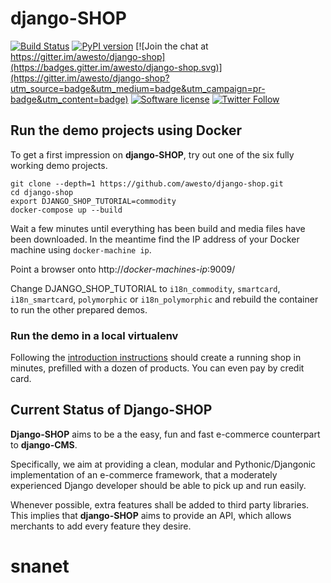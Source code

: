 # django-SHOP

[![Build Status](https://travis-ci.org/awesto/django-shop.svg?branch=master)](https://travis-ci.org/awesto/django-shop?branch=master)
[![PyPI version](https://img.shields.io/pypi/v/django-shop.svg)](https://pypi.python.org/pypi/django-shop)
[![Join the chat at https://gitter.im/awesto/django-shop](https://badges.gitter.im/awesto/django-shop.svg)](https://gitter.im/awesto/django-shop?utm_source=badge&utm_medium=badge&utm_campaign=pr-badge&utm_content=badge)
[![Software license](https://img.shields.io/pypi/l/django-shop.svg)](https://pypi.python.org/pypi/django-shop)
[![Twitter Follow](https://img.shields.io/twitter/follow/djangoSHOP.svg?style=social&label=djangoSHOP)](https://twitter.com/djangoSHOP)


## Run the demo projects using Docker

To get a first impression on **django-SHOP**, try out one of the six fully working demo projects.

```
git clone --depth=1 https://github.com/awesto/django-shop.git
cd django-shop
export DJANGO_SHOP_TUTORIAL=commodity
docker-compose up --build
```

Wait a few minutes until everything has been build and media files have been downloaded.
In the meantime find the IP address of your Docker machine using ``docker-machine ip``.

Point a browser onto http://*docker-machines-ip*:9009/

Change DJANGO_SHOP_TUTORIAL to ``i18n_commodity``, ``smartcard``, ``i18n_smartcard``,
``polymorphic`` or ``i18n_polymorphic`` and rebuild the container to run the other prepared
demos.

### Run the demo in a local virtualenv

Following the [introduction instructions](http://django-shop.readthedocs.io/en/latest/tutorial/intro.html)
should create a running shop in minutes, prefilled with a dozen of products. You can even pay by credit
card.


## Current Status of Django-SHOP

**Django-SHOP** aims to be a the easy, fun and fast e-commerce counterpart to **django-CMS**.

Specifically, we aim at providing a clean, modular and Pythonic/Djangonic implementation of an
e-commerce framework, that a moderately experienced Django developer should be able to pick up
and run easily.

Whenever possible, extra features shall be added to third party libraries. This implies that
**django-SHOP** aims to provide an API, which allows merchants to add every feature they desire.
# snanet

